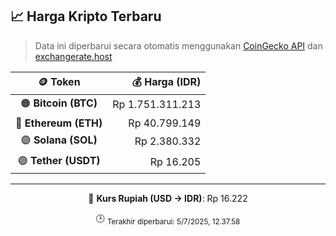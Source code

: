 

<!-- HARGA_KRIPTO -->
## 📈 Harga Kripto Terbaru

> Data ini diperbarui secara otomatis menggunakan [CoinGecko API](https://www.coingecko.com/) dan [exchangerate.host](https://exchangerate.host/)

<div align="center">

| 🪙 Token | 💰 Harga (IDR) |
|:------:|---------------:|
| 🟠 **Bitcoin (BTC)**   | Rp 1.751.311.213 |
| 🔵 **Ethereum (ETH)**  | Rp 40.799.149 |
| 🟣 **Solana (SOL)**    | Rp 2.380.332 |
| 🟢 **Tether (USDT)**   | Rp 16.205 |

---

💱 **Kurs Rupiah (USD → IDR)**: Rp 16.222

🕒 <sub>Terakhir diperbarui: 5/7/2025, 12.37.58</sub>

</div>
<!-- /HARGA_KRIPTO -->